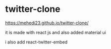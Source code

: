 # twitter-clone
https://mehedi23.github.io/twitter-clone/

it is made with react js and also added material ui

i also add react-twitter-embed
